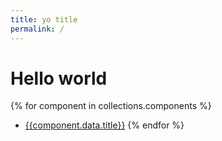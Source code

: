 ```yaml
---
title: yo title
permalink: /
---
```



<h1>Hello world</h1>

{%  for component in collections.components %}
- [{{component.data.title}}]({{component.url}})
{% endfor %}
